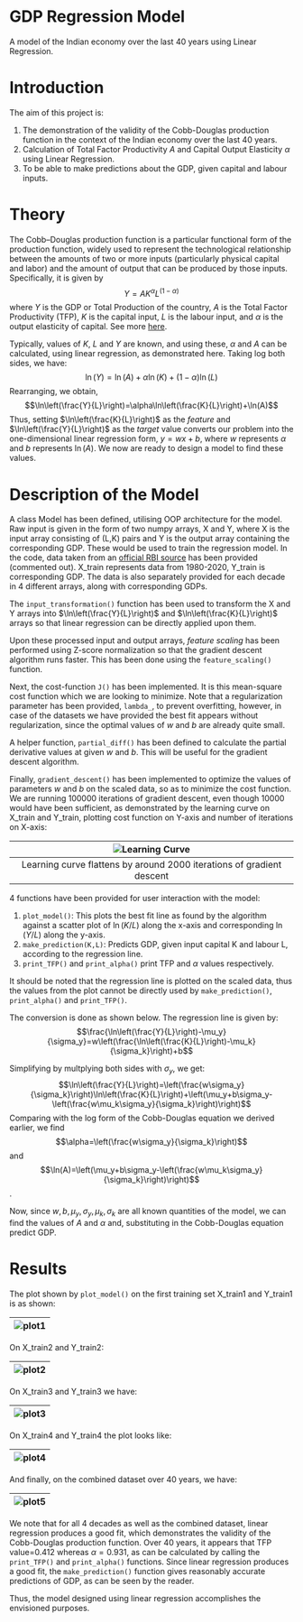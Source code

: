 # GDP Regression Model
A model of the Indian economy over the last 40 years using Linear Regression.
# Introduction
The aim of this project is:
1. The demonstration of the validity of the Cobb-Douglas production function in the context of the Indian economy over the last 40 years.
2. Calculation of Total Factor Productivity $A$ and Capital Output Elasticity $\alpha$ using Linear Regression.
3. To be able to make predictions about the GDP, given capital and labour inputs.
# Theory
The Cobb–Douglas production function is a particular functional form of the production function, widely used to represent the technological relationship between the amounts of two or more inputs (particularly physical capital and labor) and the amount of output that can be produced by those inputs.
Specifically, it is given by $$Y=AK^\alpha L^\left(1-\alpha\right)$$ where $Y$ is the GDP or Total Production of the country, $A$ is the Total Factor Productivity (TFP), $K$ is the capital input, $L$ is the labour input, and $\alpha$ is the output elasticity of capital.
See more [here](https://en.wikipedia.org/wiki/Cobb%E2%80%93Douglas_production_function#:~:text=In%20economics%20and%20econometrics%2C%20the,that%20can%20be%20produced%20by).

Typically, values of $K$, $L$ and $Y$ are known, and using these, $\alpha$ and $A$ can be calculated, using linear regression, as demonstrated here.
Taking log both sides, we have:
$$\ln(Y)=\ln(A)+\alpha \ln(K)+\left(1-\alpha\right)\ln(L)$$
Rearranging, we obtain,
$$\ln\left(\frac{Y}{L}\right)=\alpha\ln\left(\frac{K}{L}\right)+\ln(A)$$
Thus, setting $\ln\left(\frac{K}{L}\right)$ as the *feature* and $\ln\left(\frac{Y}{L}\right)$ as the *target* value converts our problem into the one-dimensional linear regression form, $y=wx+b$, where $w$ represents $\alpha$ and $b$ represents $\ln(A)$. We now are ready to design a model to find these values.
# Description of the Model
A class Model has been defined, utilising OOP architecture for the model. Raw input is given in the form of two numpy arrays, X and Y, where X is the input array consisting of (L,K) pairs and Y is the output array containing the corresponding GDP. These would be used to train the regression model. In the code, data taken from an [official RBI source](https://www.rbi.org.in/Scripts/KLEMS.aspx) has been provided (commented out). X_train represents data from 1980-2020, Y_train is corresponding GDP. The data is also separately provided for each decade in 4 different arrays, along with corresponding GDPs. 

The `input_transformation()` function has been used to transform the X and Y arrays into $\ln\left(\frac{Y}{L}\right)$ and $\ln\left(\frac{K}{L}\right)$ arrays so that linear regression can be directly applied upon them. 

Upon these processed input and output arrays, *feature scaling* has been performed using Z-score normalization so that the gradient descent algorithm runs faster.
This has been done using the `feature_scaling()` function.

Next, the cost-function `J()` has been implemented. It is this mean-square cost function which we are looking to minimize. Note that a regularization parameter has been provided, `lambda_`, to prevent overfitting, however, in case of the datasets we have provided the best fit appears without regularization, since the optimal values of $w$ and $b$ are already quite small.

A helper function, `partial_diff()` has been defined to calculate the partial derivative values at given $w$ and $b$. This will be useful for the gradient descent algorithm.

Finally, `gradient_descent()` has been implemented to optimize the values of parameters $w$ and $b$ on the scaled data, so as to minimize the cost function. We are running 100000 iterations of gradient descent, even though 10000 would have been sufficient, as demonstrated by the learning curve on X_train and Y_train, plotting cost function on Y-axis and number of iterations on X-axis:

| ![Learning Curve](l_c.png) |
| :--: |
| Learning curve flattens by around 2000 iterations of gradient descent |

4 functions have been provided for user interaction with the model:
1. `plot_model()`: This plots the best fit line as found by the algorithm against a scatter plot of $\ln(K/L)$ along the x-axis and corresponding $\ln(Y/L)$ along the y-axis.
2. `make_prediction(K,L)`: Predicts GDP, given input capital K and labour L, according to the regression line.
3. `print_TFP()` and `print_alpha()` print TFP and $\alpha$ values respectively.

It should be noted that the regression line is plotted on the scaled data, thus the values from the plot cannot be directly used by `make_prediction()`, `print_alpha()` and `print_TFP()`.

The conversion is done as shown below. The regression line is given by:
$$\frac{\ln\left(\frac{Y}{L}\right)-\mu_y}{\sigma_y}=w\left(\frac{\ln\left(\frac{K}{L}\right)-\mu_k}{\sigma_k}\right)+b$$

Simplifying  by multplying both sides with $\sigma_y$, we get:
$$\ln\left(\frac{Y}{L}\right)=\left(\frac{w\sigma_y}{\sigma_k}\right)\ln\left(\frac{K}{L}\right)+\left(\mu_y+b\sigma_y-\left(\frac{w\mu_k\sigma_y}{\sigma_k}\right)\right)$$
Comparing with the log form of the Cobb-Douglas equation we derived earlier, we find $$\alpha=\left(\frac{w\sigma_y}{\sigma_k}\right)$$ and $$\ln(A)=\left(\mu_y+b\sigma_y-\left(\frac{w\mu_k\sigma_y}{\sigma_k}\right)\right)$$.

Now, since $w,b,\mu_y,\sigma_y,\mu_k,\sigma_k$ are all known quantities of the model, we can find the values of $A$ and $\alpha$ and, substituting in the Cobb-Douglas equation predict GDP.

# Results
The plot shown by `plot_model()` on the first training set X_train1 and Y_train1 is as shown:

| ![plot1](plot1.png) |
| :--: |

On X_train2 and Y_train2:

| ![plot2](plot2.png) |
| :--: |

On X_train3 and Y_train3 we have:


| ![plot3](plot3.png) |
| :--: |

On X_train4 and Y_train4 the plot looks like:

| ![plot4](plot4.png) |
| :--: |

And finally, on the combined dataset over 40 years, we have:

| ![plot5](plot5.png) |
| :--: |

We note that for all 4 decades as well as the combined dataset, linear regression produces a good fit, which demonstrates the validity of the Cobb-Douglas production function. Over 40 years, it appears that TFP value=0.412 whereas $\alpha=0.931$, as can be calculated by calling the `print_TFP()` and `print_alpha()` functions. Since linear regression produces a good fit, the `make_prediction()` function gives reasonably accurate predictions of GDP, as can be seen by the reader.

Thus, the model designed using linear regression accomplishes the envisioned purposes.
